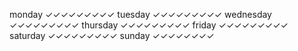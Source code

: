 monday        ✓✓✓✓✓✓✓✓✓
tuesday       ✓✓✓✓✓✓✓✓✓
wednesday     ✓✓✓✓✓✓✓✓✓
thursday      ✓✓✓✓✓✓✓✓✓
friday        ✓✓✓✓✓✓✓✓✓
saturday      ✓✓✓✓✓✓✓✓✓
sunday        ✓✓✓✓✓✓✓✓
